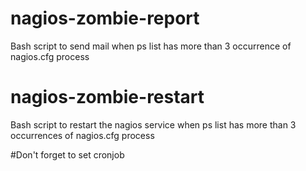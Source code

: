 # nagios-zombie-report
Bash script to send mail when ps list has more than 3 occurrence of nagios.cfg process

# nagios-zombie-restart
Bash script to restart the nagios service when ps list has more than 3 occurrences of nagios.cfg process

#Don't forget to set cronjob 
